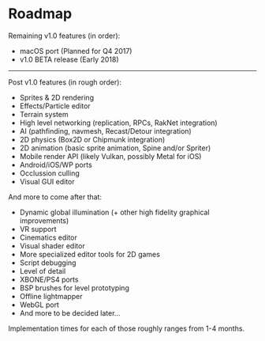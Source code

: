 # Roadmap

Remaining v1.0 features (in order):
 - macOS port (Planned for Q4 2017)
 - v1.0 BETA release (Early 2018)
 
---------------------------------------------------

Post v1.0 features (in rough order): 
 - Sprites & 2D rendering
 - Effects/Particle editor
 - Terrain system
 - High level networking (replication, RPCs, RakNet integration)
 - AI (pathfinding, navmesh, Recast/Detour integration)
 - 2D physics (Box2D or Chipmunk integration)
 - 2D animation (basic sprite animation, Spine and/or Spriter)
 - Mobile render API (likely Vulkan, possibly Metal for iOS)
 - Android/iOS/WP ports
 - Occlussion culling
 - Visual GUI editor 
 
And more to come after that:
 - Dynamic global illumination (+ other high fidelity graphical improvements)
 - VR support
 - Cinematics editor
 - Visual shader editor
 - More specialized editor tools for 2D games
 - Script debugging
 - Level of detail
 - XBONE/PS4 ports
 - BSP brushes for level prototyping
 - Offline lightmapper
 - WebGL port
 - And more to be decided later...
 
Implementation times for each of those roughly ranges from 1-4 months.

